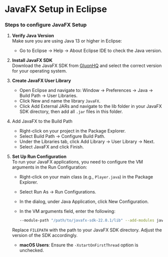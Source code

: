# JavaFX Setup in Eclipse

### Steps to configure JavaFX Setup

1. **Verify Java Version**  
Make sure you are using Java 13 or higher in Eclipse:
   - Go to Eclipse → Help → About Eclipse IDE to check the Java version.

2. **Install JavaFX SDK**  
Download the JavaFX SDK from [GluonHQ](https://gluonhq.com/products/javafx/) and select the correct version for your operating system.

3. **Create JavaFX User Library**  
   - Open Eclipse and navigate to: Window → Preferences → Java → Build Path → User Libraries.
   - Click New and name the library `JavaFX`.
   - Click Add External JARs and navigate to the lib folder in your JavaFX SDK directory, then add all `.jar` files in this folder.

4. Add JavaFX to the Build Path
   - Right-click on your project in the Package Explorer.
   - Select Build Path → Configure Build Path.
   - Under the Libraries tab, click Add Library → User Library → Next.
   - Select JavaFX and click Finish.

5. **Set Up Run Configuration**  
To run your JavaFX applications, you need to configure the VM arguments in the Run Configuration:

   - Right-click on your main class (e.g., `Player.java`) in the Package Explorer.
   - Select Run As → Run Configurations.
   - In the dialog, under Java Application, click New Configuration.
   - In the VM arguments field, enter the following:

      ``` bash
      --module-path "/path/to/javafx-sdk-22.0.1/lib" --add-modules javafx.controls
      ```

    Replace `FILEPATH` with the path to your JavaFX SDK directory. 
    Adjust the version of the SDK accordingly.

   - **macOS Users**: Ensure the `-XstartOnFirstThread` option is unchecked.



